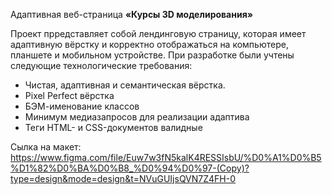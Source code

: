 Адаптивная веб-страница **«Курсы 3D моделирования»**

Проект прредставляет собой лендинговую страницу, которая имеет адаптивную вёрстку и корректно
отображаться на компьютере, планшете и мобильном устройстве. При разработке были учтены следующие технологические требования:
- Чистая, адаптивная и семантическая вёрстка.
- Pixel Perfect вёрстка
- БЭМ-именование классов
- Минимум медиазапросов для реализации адаптива
- Теги HTML- и CSS-документов валидные

Сылка на макет: https://www.figma.com/file/Euw7w3fN5kalK4RESSIsbU/%D0%A1%D0%B5%D1%82%D0%BA%D0%B8_%D0%94%D0%97-(Copy)?type=design&mode=design&t=NVuGUIjsQVN7Z4FH-0
